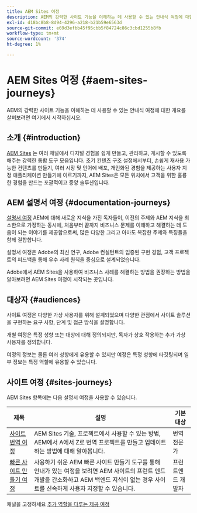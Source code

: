 ```yaml
---
title: AEM Sites 여정
description: AEM의 강력한 사이트 기능을 이해하는 데 사용할 수 있는 안내식 여정에 대한 개요를 살펴보려면 여기에서 시작하십시오.
exl-id: d18bc8b8-8d94-4296-a218-b21b59e6563d
source-git-commit: e69d3efbb45f95cbb5f84724c86c3cbd1255b8fb
workflow-type: tm+mt
source-wordcount: '374'
ht-degree: 1%

---
```


# AEM Sites 여정 {#aem-sites-journeys}

AEM의 강력한 사이트 기능을 이해하는 데 사용할 수 있는 안내식 여정에 대한 개요를 살펴보려면 여기에서 시작하십시오.

## 소개 {#introduction}

[AEM Sites](https://business.adobe.com/products/experience-manager/sites/aem-sites.html) 는 여러 채널에서 디지털 경험을 쉽게 만들고, 관리하고, 게시할 수 있도록 해주는 강력한 통합 도구 모음입니다. 초기 컨텐츠 구조 설정에서부터, 손쉽게 재사용 가능한 컨텐츠를 만들기, 여러 시장 및 언어에 배포, 개인화된 경험을 제공하는 사용자 지정 애플리케이션 만들기에 이르기까지, AEM Sites은 모든 위치에서 고객을 위한 훌륭한 경험을 만드는 포괄적이고 중앙 솔루션입니다.

## AEM 설명서 여정 {#documentation-journeys}

[설명서 여정](/help/journey-documentation/home.md) AEM에 대해 새로운 지식을 가진 독자들이, 이전의 주제와 AEM 지식을 최소한으로 가정하는 동시에, 처음부터 끝까지 비즈니스 문제를 이해하고 해결하는 데 도움이 되는 이야기를 제공함으로써, 많은 다양한 그리고 아마도 복잡한 주제와 특징들을 함께 결합합니다.

설명서 여정은 Adobe의 최신 연구, Adobe 컨설턴트의 입증된 구현 경험, 고객 프로젝트의 피드백을 통해 우수 사례 원칙을 중심으로 설계되었습니다.

Adobe에서 AEM Sites을 사용하여 비즈니스 사례를 해결하는 방법을 권장하는 방법을 알아보려면 AEM Sites 여정이 시작되는 곳입니다.

## 대상자 {#audiences}

사이트 여정은 다양한 가상 사용자를 위해 설계되었으며 다양한 관점에서 사이트 솔루션을 구현하는 요구 사항, 단계 및 접근 방식을 설명합니다.

개별 여정은 특정 성향 또는 대상에 대해 정의되지만, 독자가 상호 작용하는 추가 가상 사용자를 정의합니다.

여정의 정보는 물론 여러 성향에게 유용할 수 있지만 여정은 특정 성향에 타깃팅되며 일부 정보는 특정 역할에 유용할 수 있습니다.

## 사이트 여정 {#sites-journeys}

AEM Sites 항목에는 다음 설명서 여정을 사용할 수 있습니다.

| 제목 | 설명 | 기본 대상 |
|---|---|---|
| [사이트 번역 여정](/help/journey-sites/translation/overview.md) | AEM Sites 기술, 프로젝트에서 사용할 수 있는 방법, AEM에서 A에서 Z로 번역 프로젝트를 만들고 업데이트하는 방법에 대해 알아봅니다. | 번역 전문가 |
| [빠른 사이트 만들기 여정](/help/journey-sites/quick-site/overview.md) | 사용하기 쉬운 AEM 빠른 사이트 만들기 도구를 통해 안내가 있는 여정을 보려면 AEM 사이트의 프런트 엔드 개발을 간소화하고 AEM 백엔드 지식이 없는 경우 사이트를 신속하게 사용자 지정할 수 있습니다. | 프런트엔드 개발자 |

채널을 고정하세요 [추가 역할을 다루는 제공 여정](/help/journey-documentation/home.md#journeys)
